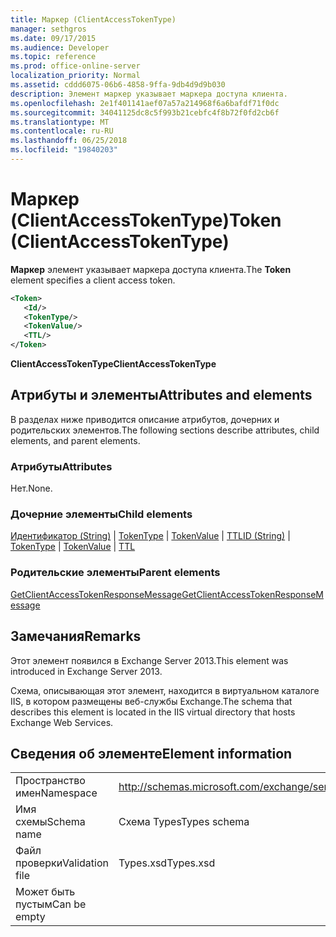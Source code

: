 ```yaml
---
title: Маркер (ClientAccessTokenType)
manager: sethgros
ms.date: 09/17/2015
ms.audience: Developer
ms.topic: reference
ms.prod: office-online-server
localization_priority: Normal
ms.assetid: cddd6075-06b6-4858-9ffa-9db4d9d9b030
description: Элемент маркер указывает маркера доступа клиента.
ms.openlocfilehash: 2e1f401141aef07a57a214968f6a6bafdf71f0dc
ms.sourcegitcommit: 34041125dc8c5f993b21cebfc4f8b72f0fd2cb6f
ms.translationtype: MT
ms.contentlocale: ru-RU
ms.lasthandoff: 06/25/2018
ms.locfileid: "19840203"
---
```

# <a name="token-clientaccesstokentype"></a><span data-ttu-id="2f3ed-103">Маркер (ClientAccessTokenType)</span><span class="sxs-lookup"><span data-stu-id="2f3ed-103">Token (ClientAccessTokenType)</span></span>

<span data-ttu-id="2f3ed-104">**Маркер** элемент указывает маркера доступа клиента.</span><span class="sxs-lookup"><span data-stu-id="2f3ed-104">The **Token** element specifies a client access token.</span></span> 
  
```XML
<Token>
   <Id/>
   <TokenType/>
   <TokenValue/>
   <TTL/>
</Token>
```

 <span data-ttu-id="2f3ed-105">**ClientAccessTokenType**</span><span class="sxs-lookup"><span data-stu-id="2f3ed-105">**ClientAccessTokenType**</span></span>
## <a name="attributes-and-elements"></a><span data-ttu-id="2f3ed-106">Атрибуты и элементы</span><span class="sxs-lookup"><span data-stu-id="2f3ed-106">Attributes and elements</span></span>

<span data-ttu-id="2f3ed-107">В разделах ниже приводится описание атрибутов, дочерних и родительских элементов.</span><span class="sxs-lookup"><span data-stu-id="2f3ed-107">The following sections describe attributes, child elements, and parent elements.</span></span>
  
### <a name="attributes"></a><span data-ttu-id="2f3ed-108">Атрибуты</span><span class="sxs-lookup"><span data-stu-id="2f3ed-108">Attributes</span></span>

<span data-ttu-id="2f3ed-109">Нет.</span><span class="sxs-lookup"><span data-stu-id="2f3ed-109">None.</span></span>
  
### <a name="child-elements"></a><span data-ttu-id="2f3ed-110">Дочерние элементы</span><span class="sxs-lookup"><span data-stu-id="2f3ed-110">Child elements</span></span>

<span data-ttu-id="2f3ed-111">[Идентификатор (String)](id-string.md) | [TokenType](tokentype.md) | [TokenValue](tokenvalue.md) | [TTL](ttl.md)</span><span class="sxs-lookup"><span data-stu-id="2f3ed-111">[ID (String)](id-string.md) | [TokenType](tokentype.md) | [TokenValue](tokenvalue.md) | [TTL](ttl.md)</span></span>
  
### <a name="parent-elements"></a><span data-ttu-id="2f3ed-112">Родительские элементы</span><span class="sxs-lookup"><span data-stu-id="2f3ed-112">Parent elements</span></span>

[<span data-ttu-id="2f3ed-113">GetClientAccessTokenResponseMessage</span><span class="sxs-lookup"><span data-stu-id="2f3ed-113">GetClientAccessTokenResponseMessage</span></span>](getclientaccesstokenresponsemessage.md)
  
## <a name="remarks"></a><span data-ttu-id="2f3ed-114">Замечания</span><span class="sxs-lookup"><span data-stu-id="2f3ed-114">Remarks</span></span>

<span data-ttu-id="2f3ed-115">Этот элемент появился в Exchange Server 2013.</span><span class="sxs-lookup"><span data-stu-id="2f3ed-115">This element was introduced in Exchange Server 2013.</span></span>
  
<span data-ttu-id="2f3ed-116">Схема, описывающая этот элемент, находится в виртуальном каталоге IIS, в котором размещены веб-службы Exchange.</span><span class="sxs-lookup"><span data-stu-id="2f3ed-116">The schema that describes this element is located in the IIS virtual directory that hosts Exchange Web Services.</span></span>
  
## <a name="element-information"></a><span data-ttu-id="2f3ed-117">Сведения об элементе</span><span class="sxs-lookup"><span data-stu-id="2f3ed-117">Element information</span></span>

|||
|:-----|:-----|
|<span data-ttu-id="2f3ed-118">Пространство имен</span><span class="sxs-lookup"><span data-stu-id="2f3ed-118">Namespace</span></span>  <br/> |http://schemas.microsoft.com/exchange/services/2006/types  <br/> |
|<span data-ttu-id="2f3ed-119">Имя схемы</span><span class="sxs-lookup"><span data-stu-id="2f3ed-119">Schema name</span></span>  <br/> |<span data-ttu-id="2f3ed-120">Схема Types</span><span class="sxs-lookup"><span data-stu-id="2f3ed-120">Types schema</span></span>  <br/> |
|<span data-ttu-id="2f3ed-121">Файл проверки</span><span class="sxs-lookup"><span data-stu-id="2f3ed-121">Validation file</span></span>  <br/> |<span data-ttu-id="2f3ed-122">Types.xsd</span><span class="sxs-lookup"><span data-stu-id="2f3ed-122">Types.xsd</span></span>  <br/> |
|<span data-ttu-id="2f3ed-123">Может быть пустым</span><span class="sxs-lookup"><span data-stu-id="2f3ed-123">Can be empty</span></span>  <br/> ||
   

